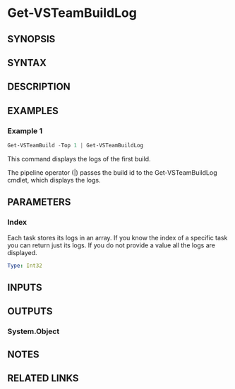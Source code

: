 <!-- #include "./common/header.md" -->

# Get-VSTeamBuildLog

## SYNOPSIS

<!-- #include "./synopsis/Get-VSTeamBuildLog.md" -->

## SYNTAX

## DESCRIPTION

<!-- #include "./synopsis/Get-VSTeamBuildLog.md" -->

## EXAMPLES

### Example 1

```powershell
Get-VSTeamBuild -Top 1 | Get-VSTeamBuildLog
```

This command displays the logs of the first build.

The pipeline operator (|) passes the build id to the Get-VSTeamBuildLog cmdlet, which
displays the logs.

## PARAMETERS

<!-- #include "./params/buildIds.md" -->

### Index

Each task stores its logs in an array. If you know the index of a specific task you can return just its logs. If you do not provide a value all the logs are displayed.

```yaml
Type: Int32
```

<!-- #include "./params/projectName.md" -->

## INPUTS

## OUTPUTS

### System.Object

## NOTES

<!-- #include "./common/prerequisites.md" -->

## RELATED LINKS
